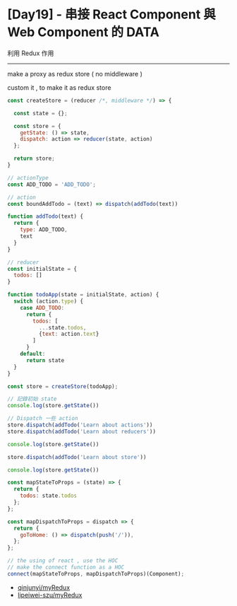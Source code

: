 # [Day19] - 串接 React Component 與 Web Component 的 DATA

利用 Redux 作用

-----
make a proxy as redux store ( no middleware )

custom it , to make it as redux store

```js
const createStore = (reducer /*, middleware */) => {

  const state = {};

  const store = {
    getState: () => state,
    dispatch: action => reducer(state, action)
  };

  return store;
}

// actionType
const ADD_TODO = 'ADD_TODO';

// action
const boundAddTodo = (text) => dispatch(addTodo(text))

function addTodo(text) {
  return {
    type: ADD_TODO,
    text
  }
}

// reducer 
const initialState = {
  todos: []
}

function todoApp(state = initialState, action) {
  switch (action.type) {
    case ADD_TODO:
      return {
        todos: [
          ...state.todos,
          {text: action.text}
        ]
      }
    default:
      return state
  }
}

const store = createStore(todoApp);

// 記錄初始 state
console.log(store.getState())

// Dispatch 一些 action
store.dispatch(addTodo('Learn about actions'))
store.dispatch(addTodo('Learn about reducers'))

console.log(store.getState())

store.dispatch(addTodo('Learn about store'))

console.log(store.getState())
```

```javascript
const mapStateToProps = (state) => {
  return {
    todos: state.todos
  };
};

const mapDispatchToProps = dispatch => {
  return {
    goToHome: () => dispatch(push('/')),
  };
};

// the using of react , use the HOC 
// make the connect function as a HOC
connect(mapStateToProps, mapDispatchToProps)(Component);
```


- [qinjunyi/myRedux](https://github.com/qinjunyi/MyRedux)
- [lipeiwei-szu/myRedux](https://github.com/lipeiwei-szu/MyRedux)
